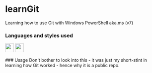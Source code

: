 # learnGit
Learning how to use Git with Windows PowerShell aka.ms (v7)
### Languages and styles used
<p>
    <A href="https://en.wikipedia.org/wiki/Git"><img height="28" width="28" src="https://git-scm.com/images/logos/downloads/Git-Icon-1788C.png" /></a>
    <A href="https://en.wikipedia.org/wiki/PowerShell"><img height="28" width="28" src="https://en.opensuse.org/images/a/af/PowerShell_Core_6.0_icon.png" /></a>
</p>
### Usage
Don't bother to look into this - it was just my short-stint in learning how Git worked - hence why it is a public repo.
